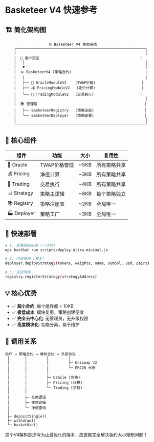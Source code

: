 # Basketeer V4 快速参考

## 🏗️ 简化架构图

```
                    🌐 Basketeer V4 生态系统
    ┌───────────────────────────────────────────────────────────┐
    │                                                           │
    │  👤 用户交互                                              │
    │   │                                                       │
    │   ▼                                                       │
    │  📊 BasketeerV4 (策略合约)                                  │
    │   │                                                       │
    │   ├── 🔮 OracleModuleV2    (TWAP价格)                     │
    │   ├── 💰 PricingModuleV2   (定价计算)                     │
    │   └── 🔄 TradingModuleV2   (交易执行)                     │
    │                                                           │
    │  📚 管理层                                                 │
    │   ├── BasketeerRegistry   (策略注册)                       │
    │   └── BasketeerDeployer   (策略部署)                       │
    │                                                           │
    └───────────────────────────────────────────────────────────┘
```

## 📂 核心组件

| 组件 | 功能 | 大小 | 复用性 |
|------|------|------|--------|
| 🔮 Oracle | TWAP价格管理 | ~5KB | 所有策略共享 |
| 💰 Pricing | 净值计算 | ~3KB | 所有策略共享 |
| 🔄 Trading | 交易执行 | ~4KB | 所有策略共享 |
| 📊 Strategy | 策略主逻辑 | ~8KB | 每个策略独立 |
| 📚 Registry | 策略注册表 | ~2KB | 全局唯一 |
| 🏭 Deployer | 策略工厂 | ~3KB | 全局唯一 |

## 🚀 快速部署

```bash
# 1. 部署基础设施 (一次性)
npx hardhat run scripts/deploy-ultra-minimal.js

# 2. 创建策略 (重复)
deployer.deployStrategy(tokens, weights, name, symbol, usd, pairs)

# 3. 注册策略
registry.registerStrategy(strategyAddress)
```

## 💡 核心优势

- ✅ **超小合约**: 每个组件都 < 10KB
- ✅ **极低成本**: 模块复用，策略创建便宜
- ✅ **完全去中心化**: 无管理员，无升级权限
- ✅ **高度模块化**: 功能分离，易于维护

## 🔗 调用关系

```
用户 → 策略合约 → 模块合约 → 外部协议
 │       │         │         │
 │       │         │         ├─ Uniswap V2
 │       │         │         └─ ERC20 代币
 │       │         │
 │       │         ├─ Oracle (价格)
 │       │         ├─ Pricing (计算)
 │       │         └─ Trading (交易)
 │       │
 │       ├─ 存款逻辑
 │       ├─ 提款逻辑
 │       └─ 净值查询
 │
 ├─ depositSingle()
 ├─ withdraw()
 └─ basketUsd()
```

这个V4架构是迄今为止最优化的版本，应该能完全解决合约大小限制问题！
